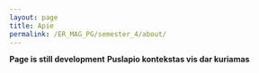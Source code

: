 ```yaml
---
layout: page
title: Apie
permalink: /ER_MAG_PG/semester_4/about/
---
```

<b>Page is still development</b>
<b>Puslapio kontekstas vis dar kuriamas</b>